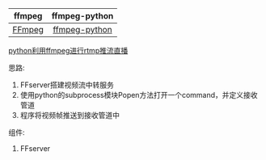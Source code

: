 

|ffmpeg|ffmpeg-python|
|:-:|:-:|
|[FFmpeg](https://ffmpeg.org/ffmpeg.html)|[ffmpeg-python](https://github.com/kkroening/ffmpeg-python)|

[python利用ffmpeg进行rtmp推流直播](https://blog.csdn.net/rainweic/article/details/94666527)


思路:
  1. FFserver搭建视频流中转服务
  2. 使用python的subprocess模块Popen方法打开一个command，并定义接收管道
  3. 程序将视频帧推送到接收管道中
  
  

组件:
 1. FFserver
 
